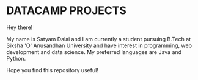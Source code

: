 # DATACAMP PROJECTS

Hey there!

My name is Satyam Dalai and I am currently a student pursuing B.Tech at Siksha 'O' Anusandhan University and have interest in programming, web development and data science. My preferred languages are Java and Python.

Hope you find this repository useful!
